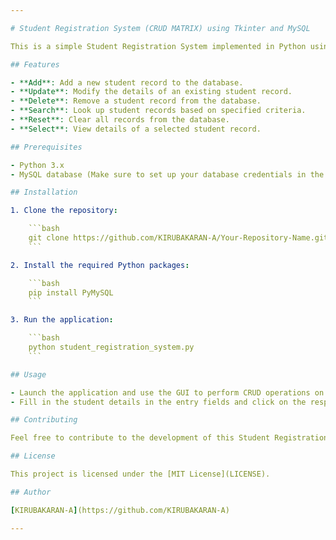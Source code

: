 ```yaml
---

# Student Registration System (CRUD MATRIX) using Tkinter and MySQL

This is a simple Student Registration System implemented in Python using the Tkinter library for the graphical user interface and MySQL for database management. The system supports basic CRUD (Create, Read, Update, Delete) operations on student records.

## Features

- **Add**: Add a new student record to the database.
- **Update**: Modify the details of an existing student record.
- **Delete**: Remove a student record from the database.
- **Search**: Look up student records based on specified criteria.
- **Reset**: Clear all records from the database.
- **Select**: View details of a selected student record.

## Prerequisites

- Python 3.x
- MySQL database (Make sure to set up your database credentials in the code)

## Installation

1. Clone the repository:

    ```bash
    git clone https://github.com/KIRUBAKARAN-A/Your-Repository-Name.git
    ```

2. Install the required Python packages:

    ```bash
    pip install PyMySQL
    ```

3. Run the application:

    ```bash
    python student_registration_system.py
    ```

## Usage

- Launch the application and use the GUI to perform CRUD operations on student records.
- Fill in the student details in the entry fields and click on the respective buttons (Add, Update, Delete, Search, Reset, Select) to perform actions.

## Contributing

Feel free to contribute to the development of this Student Registration System. If you find any issues or have suggestions for improvement, please open an issue or submit a pull request.

## License

This project is licensed under the [MIT License](LICENSE).

## Author

[KIRUBAKARAN-A](https://github.com/KIRUBAKARAN-A)

---
```

